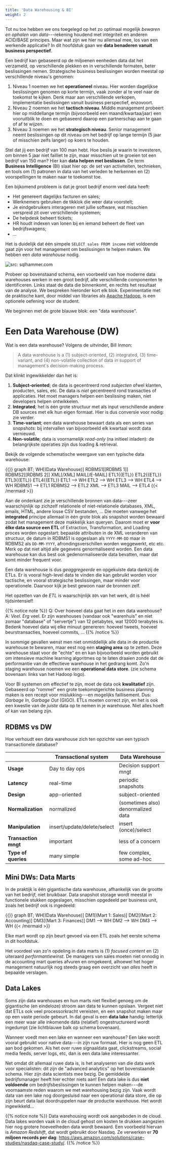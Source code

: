 ```yaml
---
title: 'Data Warehousing & BI'
weight: 2
---
```


Tot nu toe hebben we ons toegelegd op het zo optimaal mogelijk _bewaren en ophalen van data_---rekening houdend met integriteit en anderen ACID/BASE principes. Maar wat zijn we hier nu allemaal mee, los van een werkende applicatie? In dit hoofdstuk gaan we **data benaderen vanuit business perspectief**. 

Een bedrijf kan gebaseerd op de miljoenen eenheden data dat het verzameld, op verschillende plekken en in verschillende formaten, beter beslissingen nemen. Strategische business beslissingen worden meestal op verschillende niveau's genomen:

1. Niveau 1 noemen we het **operationeel** niveau. Hier worden dagelijkse beslissingen genomen op korte termijn, vaak zonder al te veel naar de toekomst te kijken. Denk maar aan verschillende verkopen, implementatie beslissingen vanuit business perspectief, enzovoort. 
2. Niveau 2 noemen we het **tactisch niveau**. Middle management probeert hier op middellange termijn (bijvoorbeeld een maand/kwartaa/jaar) een vooruitblik te doen en gebaseerd daarop een partnerschap aan te gaan of af te wijzen.
3. Niveau 3 noemen we het **strategisch niveau**. Senior management neemt beslissingen op dit niveau om het bedrijf op lange termijn (5 jaar of misschien zelfs langer) op koers te houden. 

Stel dat jij een bedrijf van 100 man hebt. Hoe beslis je waarin te investeren, om binnen 5 jaar niet failliet te zijn, maar misschien uit te groeien tot een bedrijf van 150 man? Hier kan **data helpen met beslissen**. De term **Business Intelligence** (BI) slaat hier op: de set van activiteiten, technieken, en tools om (1) patronen in data van het verleden te herkennen en (2) voorspellingen te maken naar te toekomst toe.

Een bijkomend probleem is dat je groot bedrijf enorm veel data heeft:

- Het genereert dagelijks facturen en sales;
- Werknemers gebruiken de tikklok die weer data voorstelt;
- Je eindgebruikers interageren met jullie software, wat misschien verspreid zit over verschillende systemen;
- De helpdesk beheert tickets;
- HR houdt indexen van lonen bij en iemand beheert de fleet van bedrijfswagens;
- ...

Het is duidelijk dat één simpele `SELECT sales FROM income` niet voldoende gaat zijn voor het management om beslissingen te helpen maken. We hebben een _data warehouse_ nodig.

![](/img/dw.png "src: sqlhammer.com")

Probeer op bovenstaand schema, een voorbeeld van hoe moderne data warehouses werken in een groot bedrijf, alle verschillende componenten te identificeren. Links staat de data die binnenkomt, en rechts het resultaat van de analyse. We bespreken hieronder kort elk blok. Experimentatie met de praktische kant, door middel van libraries als [Apache Hadoop](https://hadoop.apache.org/), is een optionele oefening voor de student.

We beginnen met de grote blauwe blok: een "data warehouse".

# Een Data Warehouse (DW)

Wat is een data warehouse? Volgens de uitvinder, Bill Inmon:

> A data warehouse is a (1) subject-oriented, (2) integrated, (3) time-variant, and (4) non-volatile collection of data in support of management's decision-making process.

Dat klinkt ingewikkelder dan het is:

1. **Subject-oriented**; de data is gecentreerd rond _subjecten_ ofwel klanten, producten, sales, etc. De data is _niet_ gecentreerd rond transacties of applicaties. Het moet managers helpen een beslissing maken, niet developers helpen ontwikkelen. 
2. **Integrated**; het is één grote structuur met als input verschillende andere DB sources met elk hun eigen formaat. Hier is dus conversie voor nodig: zie verder.
3. **Time-variant**; een data warehouse bewaart data als een series van _snapshots_: bij intervallen van bijvoorbeeld elk kwartaal wordt data vernieuwd.
4. **Non-volatile**; data is voornamelijk _read-only_ (na initieel inladen): de belangrijkste operaties zijn dus loading & retrieval.

Bekijk de volgende schematische weergave van een typische data warehouse:

{{<mermaid align="left">}}
graph BT;
    WH[(Data Warehouse)]
    RDBMS1[[RDBMS 1]]
    RDBMS2[[RDBMS 2]]
    XML[/XML\]
    MAIL[/E-MAIL\]
    ETL1{{ETL}}
    ETL2{{ETL}}
    ETL3{{ETL}}
    ETL4{{ETL}}
    ETL1 --> WH
    ETL2 --> WH
    ETL3 --> WH
    ETL4 --> WH
    RDBMS1 --> ETL1
    RDBMS2 --> ETL2
    XML --> ETL3
    MAIL --> ETL4
{{< /mermaid >}}

Aan de onderkant zie je verschillende bronnen van data---zeer waarschijnlijk op zichzelf relationele of niet-relationele databases, XML, emails, HTML, andere losse CSV bestanden, ... Die moeten vanwege het **integrated** principe allemaal in één grote blok als snapshot worden bewaard zodat het management deze makkelijk kan queryen. Daarom moet er **voor élke data source een ETL** of Extraction, Transformation, and Loading proces worden opgestart: bepaalde attributen in de XML veranderen van structuur, de datum in RDBMS1 is opgeslaan als `YYYY-MM-DD` maar in RDBMS2 als `DD-MM-YYYY`, afrondingsverschillen worden weggewerkt, etc etc. Merk op dat niet altijd alle gegevens genormaliseerd worden. Een data warehouse kan dus best ook gedenormaliseerde data bevatten, maar dat komt minder frequent voor. 

Een data warehouse is dus _geaggregeerde_ en opgekuiste data dankzij de ETLs. Er is vooral high-level data te vinden die kan gebruikt worden voor tactische, en vooral strategische beslissingen, maar minder voor operationele. Daarvoor kijk je best gewoon naar de bronnen zelf. 

Het opzetten van de _ETL_ is waarschijnlijk `80%` van het werk, dit is héél tijdsintensief!  

{{% notice note %}}
Q: Over hoeveel data gaat het in een data warehouse? A: _Veel_. _Erg_ veel. Er zijn warehouses (vandaar ook "warenhuis" en niet zomaar "database" of "servertje") van 12 petabytes, wat 12000 terabytes is. Bedenk hoeveel data wij elke minuut genereren: hoeveel tweets, hoeveel beurstransacties, hoeveel commits, ... 
{{% /notice %}}

In sommige gevallen wenst men niet onmiddellijk alle data in de productie warehouse te bewaren, maar eest nog een **staging area** op te zetten. Deze warehouse staat voor de "echte" en en kan bijvoorbeeld worden gebruikt om intensieve machine learning algoritmes op te laten draaien zonde dat de performantie van de effectieve warehouse in het gedrang komt. Zo'n staging warehouse noemen we een **operational data store**. (zie schema bovenaan: links van het Hadoop logo).

Voor BI systemen om effectief te zijn, moet de data ook **kwalitatief** zijn. Gebaseerd op "rommel" een grote toekomstgerichte business planning maken is een recept voor mislukking---en mogelijks faillisement. Dus: _Garbage In, Garbage Out_ (GIGO). ETLs moeten correct zijn, en het is ook een kwestie van de _juiste_ data op te nemen in je warehouse. Niet alles hoeft of kan van belang zijn. 

## RDBMS vs DW

Hoe verhoudt een data warehouse zich ten opzichte van een typisch transactionele database?

| | **Transactional system** | **Data Warehouse** |
|-----|-----|-----|
| **Usage** | Day to day ops | Decision support mngt |
| **Latency** | real-time | periodic snapshots |
| **Design** | app-oriented | subject-oriented |
| **Normalization** | normalized | (sometimes also) denormalized data |
| **Manipulation** | insert/update/delete/select | insert (once)/select |
| **Transaction mngt** | important | less of a concern |
| **Type of queries** | many simple | few complex, some ad-hoc |

## Mini DWs: Data Marts

In de praktijk is één gigantische data warehouse, afhankelijk van de grootte van het bedrijf, niet bruikbaar. Data snapshot storage wordt meestal in functionele stukken opgeslagen, misschien opgedeeld per business unit, zoals het bedrijf ook is ingedeeld:


{{<mermaid align="left">}}
graph BT;
    WH[(Data Warehouse)]
    DM1[(Mart 1: Sales)]
    DM2[(Mart 2: Accounting)]
    DM3[(Mart 3: Finances)]
    DM1 --> WH
    DM2 --> WH
    DM3 --> WH
{{< /mermaid >}}

Elke mart wordt op zijn beurt gevoed via een ETL zoals het eerste schema in dit hoofdstuk. 

Het voordeel van zo'n opdeling in data marts is (1) _focused content_ en (2) uiteraard _performantiewinst_. De managers van sales moeten niet onnodig in de accounting mart queries afvuren en omgekeerd, alhoewel het hoger management natuurlijk nog steeds graag een overzicht van _alles_ heeft in bepaalde verslagen. 

## Data Lakes

Soms zijn data warehouses en hun marts niet flexibel genoeg om de gigantische (en eindeloze) stroom aan data te kunnen opslaan. Vergeet niet dat ETLs ook veel processorkracht vereisten, en een snapshot maken maar op een vaste periode gebeurt. In dat geval is een **data lake** handig: letterlijk een meer waar alle inkomende data (relatief) ongestructureerd wordt ingedumpt (zie lichtblauwe balk op schema bovenaan). 

Wanneer voedt men een lake en wanneer een warehouse? Een lake wordt vooral gebruikt voor native data---in zijn ruw formaat. Hier is nog geen ETL aan bod gekomen. Als het over ruwe signaaldata gaat, clickstreams, social media feeds, server logs, etc, dan is een data lake interessanter. 

Net omdat dit allemaal ruwe data is, is het analyseren van die data werk voor specialisten: dit zijn de "advanced analytics" op het bovenstaande schema. Hier zijn data scientists mee bezig. De gemiddelde bedrijfsmanager heeft hier echter niets aan! Een data lake is dus **niet voldoende** om bedrijfsbeslissingen te kunnen helpen maken---de voornaamste reden waarom we met warehousing bezig zijn. Vaak wordt data van een lake nog doorgesluisd naar een operational data store, die op zijn beurt data laat doordruppelen naar de productie warehouse. Het wordt ingewikkeld... 

{{% notice note %}}
Data warehousing wordt ook aangeboden in de cloud. Data lakes worden vaak in de cloud gehost om kosten te drukken aangezien hier nog grotere hoeveelheden data wordt bewaard. Een voorbeeld hiervan is _Amazon Redshift_, dat wordt gebruikt door Nasdaq. Ze verwerken er **70 miljoen records per dag**: https://aws.amazon.com/solutions/case-studies/nasdaq-case-study/.
{{% /notice %}}



